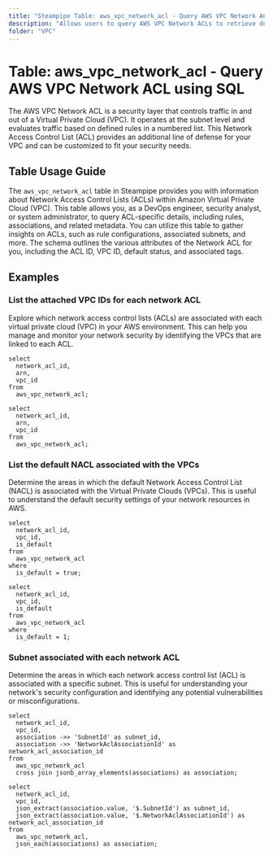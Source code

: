 ```yaml
---
title: "Steampipe Table: aws_vpc_network_acl - Query AWS VPC Network ACL using SQL"
description: "Allows users to query AWS VPC Network ACLs to retrieve detailed information about network access control lists in a specific AWS VPC."
folder: "VPC"
---
```


# Table: aws_vpc_network_acl - Query AWS VPC Network ACL using SQL

The AWS VPC Network ACL is a security layer that controls traffic in and out of a Virtual Private Cloud (VPC). It operates at the subnet level and evaluates traffic based on defined rules in a numbered list. This Network Access Control List (ACL) provides an additional line of defense for your VPC and can be customized to fit your security needs.

## Table Usage Guide

The `aws_vpc_network_acl` table in Steampipe provides you with information about Network Access Control Lists (ACLs) within Amazon Virtual Private Cloud (VPC). This table allows you, as a DevOps engineer, security analyst, or system administrator, to query ACL-specific details, including rules, associations, and related metadata. You can utilize this table to gather insights on ACLs, such as rule configurations, associated subnets, and more. The schema outlines the various attributes of the Network ACL for you, including the ACL ID, VPC ID, default status, and associated tags.

## Examples

### List the attached VPC IDs for each network ACL
Explore which network access control lists (ACLs) are associated with each virtual private cloud (VPC) in your AWS environment. This can help you manage and monitor your network security by identifying the VPCs that are linked to each ACL.

```sql+postgres
select
  network_acl_id,
  arn,
  vpc_id
from
  aws_vpc_network_acl;
```

```sql+sqlite
select
  network_acl_id,
  arn,
  vpc_id
from
  aws_vpc_network_acl;
```


### List the default NACL associated with the VPCs
Determine the areas in which the default Network Access Control List (NACL) is associated with the Virtual Private Clouds (VPCs). This is useful to understand the default security settings of your network resources in AWS.

```sql+postgres
select
  network_acl_id,
  vpc_id,
  is_default
from
  aws_vpc_network_acl
where
  is_default = true;
```

```sql+sqlite
select
  network_acl_id,
  vpc_id,
  is_default
from
  aws_vpc_network_acl
where
  is_default = 1;
```


### Subnet associated with each network ACL
Determine the areas in which each network access control list (ACL) is associated with a specific subnet. This is useful for understanding your network's security configuration and identifying any potential vulnerabilities or misconfigurations.

```sql+postgres
select
  network_acl_id,
  vpc_id,
  association ->> 'SubnetId' as subnet_id,
  association ->> 'NetworkAclAssociationId' as network_acl_association_id
from
  aws_vpc_network_acl
  cross join jsonb_array_elements(associations) as association;
```

```sql+sqlite
select
  network_acl_id,
  vpc_id,
  json_extract(association.value, '$.SubnetId') as subnet_id,
  json_extract(association.value, '$.NetworkAclAssociationId') as network_acl_association_id
from
  aws_vpc_network_acl,
  json_each(associations) as association;
```